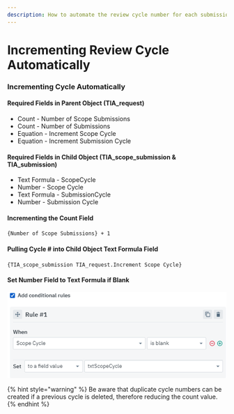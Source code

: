 ```yaml
---
description: How to automate the review cycle number for each submission record
---
```


# Incrementing Review Cycle Automatically

### Incrementing Cycle Automatically

#### Required Fields in Parent Object (TIA\_request)

* Count - Number of Scope Submissions
* Count - Number of Submissions
* Equation - Increment Scope Cycle
* Equation - Increment Submission Cycle

#### Required Fields in Child Object (TIA\_scope\_submission & TIA\_submission)

* Text Formula - ScopeCycle
* Number - Scope Cycle
* Text Formula - SubmissionCycle
* Number - Submission Cycle

#### Incrementing the Count Field

```
{Number of Scope Submissions} + 1
```

#### Pulling Cycle # into Child Object Text Formula Field

```
{TIA_scope_submission TIA_request.Increment Scope Cycle}
```

#### Set Number Field to Text Formula if Blank

![](<../../../.gitbook/assets/image (231).png>)

{% hint style="warning" %}
Be aware that duplicate cycle numbers can be created if a previous cycle is deleted, therefore reducing the count value.
{% endhint %}
